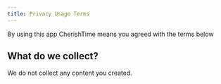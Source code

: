 ```yaml
---
title: Privacy Usage Terms
---
```

By using this app CherishTime means you agreed with the terms below

## What do we collect?
We do not collect any content you created.
